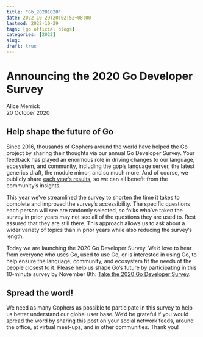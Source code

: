 ```yaml
---
title: "Gb_20201020"
date: 2022-10-29T20:02:52+08:00
lastmod: 2022-10-29
tags: [go official blogs]
categories: [2022]
slug:
draft: true
---
```

# Announcing the 2020 Go Developer Survey

Alice Merrick  
20 October 2020

## Help shape the future of Go

Since 2016, thousands of Gophers around the world have helped the Go project by sharing their thoughts via our annual Go Developer Survey. Your feedback has played an enormous role in driving changes to our language, ecosystem, and community, including the gopls language server, the latest generics draft, the module mirror, and so much more. And of course, we publicly share [each year’s results](https://blog.golang.org/survey2019-results), so we can all benefit from the community’s insights.

This year we’ve streamlined the survey to shorten the time it takes to complete and improved the survey’s accessibility. The specific questions each person will see are randomly selected, so folks who’ve taken the survey in prior years may not see all of the questions they are used to. Rest assured that they are still there. This approach allows us to ask about a wider variety of topics than in prior years while also reducing the survey’s length.

Today we are launching the 2020 Go Developer Survey. We’d love to hear from everyone who uses Go, used to use Go, or is interested in using Go, to help ensure the language, community, and ecosystem fit the needs of the people closest to it. Please help us shape Go’s future by participating in this 10-minute survey by November 8th: [Take the 2020 Go Developer Survey](https://google.qualtrics.com/jfe/form/SV_1O0A5f70Q38dlVr).

## Spread the word!

We need as many Gophers as possible to participate in this survey to help us better understand our global user base. We’d be grateful if you would spread the word by sharing this post on your social network feeds, around the office, at virtual meet-ups, and in other communities. Thank you!
